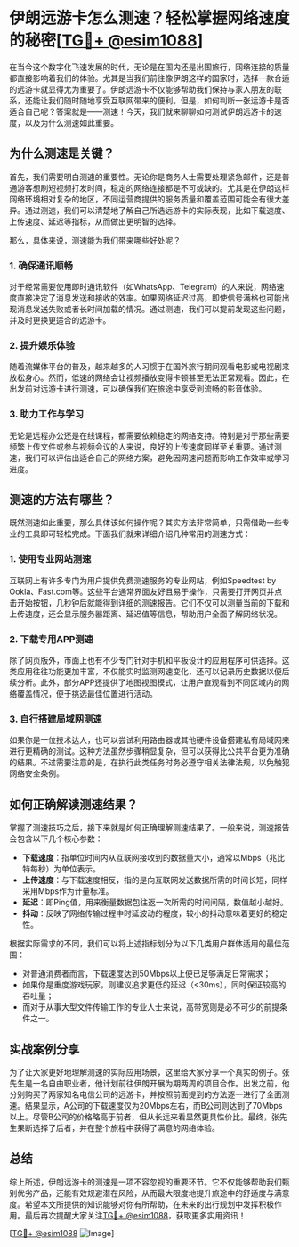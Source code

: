 # 伊朗远游卡怎么测速？轻松掌握网络速度的秘密[[TG💪+ @esim1088](https://t.me/s/esim1088)]

在当今这个数字化飞速发展的时代，无论是在国内还是出国旅行，网络连接的质量都直接影响着我们的体验。尤其是当我们前往像伊朗这样的国家时，选择一款合适的远游卡就显得尤为重要了。伊朗远游卡不仅能够帮助我们保持与家人朋友的联系，还能让我们随时随地享受互联网带来的便利。但是，如何判断一张远游卡是否适合自己呢？答案就是——测速！今天，我们就来聊聊如何测试伊朗远游卡的速度，以及为什么测速如此重要。

## 为什么测速是关键？

首先，我们需要明白测速的重要性。无论你是商务人士需要处理紧急邮件，还是普通游客想刷短视频打发时间，稳定的网络连接都是不可或缺的。尤其是在伊朗这样网络环境相对复杂的地区，不同运营商提供的服务质量和覆盖范围可能会有很大差异。通过测速，我们可以清楚地了解自己所选远游卡的实际表现，比如下载速度、上传速度、延迟等指标，从而做出更明智的选择。

那么，具体来说，测速能为我们带来哪些好处呢？

### 1. 确保通讯顺畅

对于经常需要使用即时通讯软件（如WhatsApp、Telegram）的人来说，网络速度直接决定了消息发送和接收的效率。如果网络延迟过高，即使信号满格也可能出现消息发送失败或者长时间加载的情况。通过测速，我们可以提前发现这些问题，并及时更换更适合的远游卡。

### 2. 提升娱乐体验

随着流媒体平台的普及，越来越多的人习惯于在国外旅行期间观看电影或电视剧来放松身心。然而，低速的网络会让视频播放变得卡顿甚至无法正常观看。因此，在出发前对远游卡进行测速，可以确保我们在旅途中享受到流畅的影音体验。

### 3. 助力工作与学习

无论是远程办公还是在线课程，都需要依赖稳定的网络支持。特别是对于那些需要频繁上传文件或参与视频会议的人来说，良好的上传速度同样至关重要。通过测速，我们可以评估出适合自己的网络方案，避免因网速问题而影响工作效率或学习进度。

## 测速的方法有哪些？

既然测速如此重要，那么具体该如何操作呢？其实方法非常简单，只需借助一些专业的工具即可轻松完成。下面我们就来详细介绍几种常用的测速方式：

### 1. 使用专业网站测速

互联网上有许多专门为用户提供免费测速服务的专业网站，例如Speedtest by Ookla、Fast.com等。这些平台通常界面友好且易于操作，只需要打开网页并点击开始按钮，几秒钟后就能得到详细的测速报告。它们不仅可以测量当前的下载和上传速度，还会显示服务器距离、延迟值等信息，帮助用户全面了解网络状况。

### 2. 下载专用APP测速

除了网页版外，市面上也有不少专门针对手机和平板设计的应用程序可供选择。这类应用往往功能更加丰富，不仅能实时监测网速变化，还可以记录历史数据以便后续分析。此外，部分APP还提供了地图视图模式，让用户直观看到不同区域内的网络覆盖情况，便于挑选最佳位置进行活动。

### 3. 自行搭建局域网测速

如果你是一位技术达人，也可以尝试利用路由器或其他硬件设备搭建私有局域网来进行更精确的测试。这种方法虽然步骤稍显复杂，但可以获得比公共平台更为准确的结果。不过需要注意的是，在执行此类任务时务必遵守相关法律法规，以免触犯网络安全条例。

## 如何正确解读测速结果？

掌握了测速技巧之后，接下来就是如何正确理解测速结果了。一般来说，测速报告会包含以下几个核心参数：

- **下载速度**：指单位时间内从互联网接收到的数据量大小，通常以Mbps（兆比特每秒）为单位表示。
- **上传速度**：与下载速度相反，指的是向互联网发送数据所需的时间长短，同样采用Mbps作为计量标准。
- **延迟**：即Ping值，用来衡量数据包往返一次所需的时间间隔，数值越小越好。
- **抖动**：反映了网络传输过程中时延波动的程度，较小的抖动意味着更好的稳定性。

根据实际需求的不同，我们可以将上述指标划分为以下几类用户群体适用的最佳范围：

- 对普通消费者而言，下载速度达到50Mbps以上便已足够满足日常需求；
- 如果你是重度游戏玩家，则建议追求更低的延迟（<30ms），同时保证较高的吞吐量；
- 而对于从事大型文件传输工作的专业人士来说，高带宽则是必不可少的前提条件之一。

## 实战案例分享

为了让大家更好地理解测速的实际应用场景，这里给大家分享一个真实的例子。张先生是一名自由职业者，他计划前往伊朗开展为期两周的项目合作。出发之前，他分别购买了两家知名电信公司的远游卡，并按照前面提到的方法逐一进行了全面测速。结果显示，A公司的下载速度仅为20Mbps左右，而B公司则达到了70Mbps以上。尽管B公司的价格略高于前者，但从长远来看显然更具性价比。最终，张先生果断选择了后者，并在整个旅程中获得了满意的网络体验。

## 总结

综上所述，伊朗远游卡的测速是一项不容忽视的重要环节。它不仅能够帮助我们甄别优劣产品，还能有效规避潜在风险，从而最大限度地提升旅途中的舒适度与满意度。希望本文所提供的知识能够对你有所帮助，在未来的出行规划中发挥积极作用。最后再次提醒大家关注[TG💪+ @esim1088](https://t.me/s/esim1088)，获取更多实用资讯！

[[TG💪+ @esim1088](https://t.me/s/esim1088) ![Image](https://i.postimg.cc/4NQfJmqS/Snipaste-2025-05-13-00-14-12.png)]